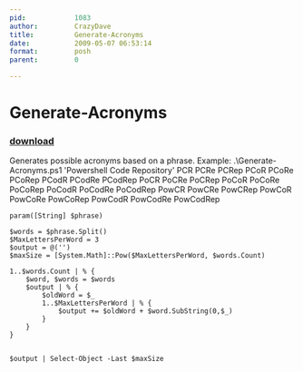 ```yaml
---
pid:            1083
author:         CrazyDave
title:          Generate-Acronyms
date:           2009-05-07 06:53:14
format:         posh
parent:         0

---
```


# Generate-Acronyms

### [download](Scripts\1083.ps1)

Generates possible acronyms based on a phrase.
Example:
.\Generate-Acronyms.ps1 'Powershell Code Repository'
PCR
PCRe
PCRep
PCoR
PCoRe
PCoRep
PCodR
PCodRe
PCodRep
PoCR
PoCRe
PoCRep
PoCoR
PoCoRe
PoCoRep
PoCodR
PoCodRe
PoCodRep
PowCR
PowCRe
PowCRep
PowCoR
PowCoRe
PowCoRep
PowCodR
PowCodRe
PowCodRep


```posh
param([String] $phrase) 

$words = $phrase.Split()
$MaxLettersPerWord = 3
$output = @('')
$maxSize = [System.Math]::Pow($MaxLettersPerWord, $words.Count)

1..$words.Count | % {
	$word, $words = $words	
	$output | % {		
		$oldWord = $_
		1..$MaxLettersPerWord | % {		
			$output += $oldWord + $word.SubString(0,$_)
		}
	}		
}


$output | Select-Object -Last $maxSize
```
